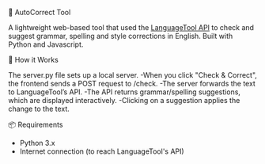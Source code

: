 📝 AutoCorrect Tool

A lightweight web-based tool that used the [LanguageTool API](https://languagetool.org/http-api/) to check and suggest grammar, spelling and style corrections in English. Built with Python and Javascript.

📡 How it Works

The server.py file sets up a local server.
-When you click "Check & Correct", the frontend sends a POST request to /check.
-The server forwards the text to LanguageTool’s API.
-The API returns grammar/spelling suggestions, which are displayed interactively.
-Clicking on a suggestion applies the change to the text.

📦 Requirements
- Python 3.x
- Internet connection (to reach LanguageTool's API)
